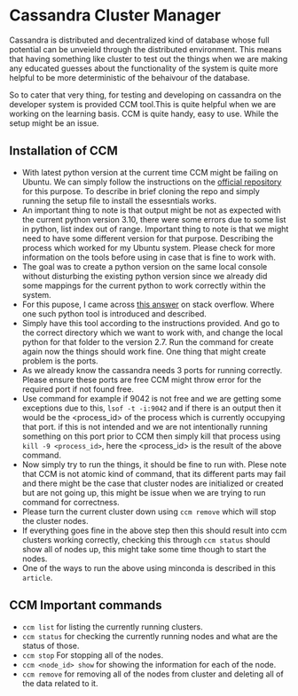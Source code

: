 # Cassandra Cluster Manager

Cassandra is distributed and decentralized kind of database whose full potential can be unveield through the distributed environment. This means that having something like cluster to test out the things when we are making any educated guesses about the functionality of the system is quite more helpful to be more deterministic of the behaivour of the database. 

So to cater that very thing, for testing and developing on cassandra on the developer system is provided CCM tool.This is quite helpful when we are working on the learning basis. CCM is quite handy, easy to use. While the setup might be an issue. 

## Installation of CCM 

- With latest python version at the current time CCM might be failing on Ubuntu. We can simply follow the instructions on the [official repository](https://github.com/riptano/ccm) for this purpose. To describe in brief cloning the repo and simply running the setup file to install the essesntials works. 
- An important thing to note is that output might be not as expected with the current python version 3.10, there were some errors due to some list in python, list index out of range. Important thing to note is that we might need to have some different version for that purpose. Describing the process which worked for my Ubuntu system. Please check for more information on the tools before using in case that is fine to work with. 
- The goal was to create a python version on the same local console without disturbing the existing python version since we already did some mappings for the current python to work correctly within the system. 
- For this pupose, I came across [this answer](https://stackoverflow.com/questions/59549829/how-do-i-downgrade-my-version-of-python-from-3-7-5-to-3-6-5-on-ubuntu) on stack overflow. Where one such python tool is introduced and described. 
- Simply have this tool according to the instructions provided. And go to the correct directory which we want to work with, and change the local python for that folder to the version 2.7. Run the command for create again now the things should work fine. One thing that might create problem is the ports. 
- As we already know the cassandra needs 3 ports for running correctly. Please ensure these ports are free CCM might throw error for the required port if not found free. 
- Use command for example if 9042 is not free and we are getting some exceptions due to this, ```lsof -t -i:9042``` and if there is an output then it would be the <process_id> of the process which is currently occupying that port. if this is not intended and we are not intentionally running something on this port prior to CCM then simply kill that process using ```kill -9 <process_id>```, here the <process_id> is the result of the above command. 
- Now simply try to run the things, it should be fine to run with. Plese note that CCM is not atomic kind of command, that its different parts may fail and there might be the case that cluster nodes are initialized or created but are not going up, this might be issue when we are trying to run command for correctness. 
- Please turn the current cluster down using ```ccm remove``` which will stop the cluster nodes. 
- If everything goes fine in the above step then this should result into ccm clusters working correctly, checking this through ```ccm status``` should show all of nodes up, this might take some time though to start the nodes. 
- One of the ways to run the above using minconda is described in this ```article```.

## CCM Important commands
- ```ccm list``` for listing the currently running clusters. 
- ```ccm status``` for checking the currently running nodes and what are the status of those. 
- ```ccm stop``` For stopping all of the nodes. 
- ```ccm <node_id> show``` for showing the information for each of the node. 
- ```ccm remove``` for removing all of the nodes from cluster and deleting all of the data related to it. 

